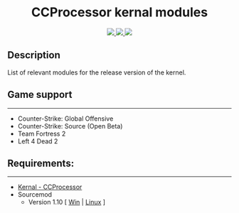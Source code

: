 <h1 align="center">CCProcessor kernal modules</h1>
<p align="center">
    <a href = "https://travis-ci.org/github/Nullent/CCP-Modules/builds" title = "Build Status">
        <img src="https://travis-ci.org/Nullent/CCP-Modules.svg?branch=ccp-3.1" />
    </a>
    <a href = "https://discord.gg/ChTyPUG" title = "Online support">
        <img src="https://img.shields.io/discord/494942123548868609" />
    </a>
    <a href="https://github.com/Nullent/CCProcessor/releases" title="Releases">
        <img src="https://img.shields.io/github/v/release/Nullent/CCProcessor" />
    </a>
</p>

## Description
List of relevant modules for the release version of the kernel.

## Game support
---------
- Counter-Strike: Global Offensive
- Counter-Strike: Source (Open Beta)
- Team Fortress 2
- Left 4 Dead 2

## Requirements:
-------------
- [Kernal - CCProcessor](https://github.com/Nullent/CCProcessor/releases)
- Sourcemod 
    - Version 1.10 [ [Win](http://sourcemod.net/latest.php?os=windows&version=1.10) | [Linux](http://sourcemod.net/latest.php?os=linux&version=1.10) ]
